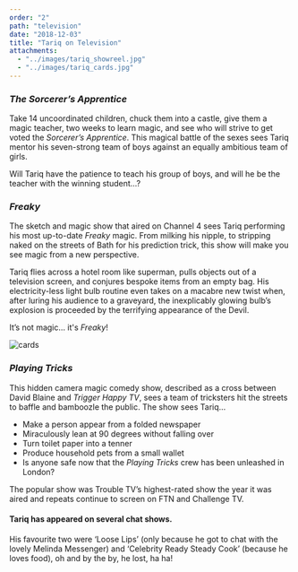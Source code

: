 ```yaml
---
order: "2"
path: "television"
date: "2018-12-03"
title: "Tariq on Television"
attachments: 
  - "../images/tariq_showreel.jpg"
  - "../images/tariq_cards.jpg"
---
```


### _The Sorcerer’s Apprentice_
Take 14 uncoordinated children, chuck them into a castle, give them a magic teacher, two weeks to learn magic, and see who will strive to get voted the _Sorcerer’s Apprentice_. This magical battle of the sexes sees Tariq mentor his seven-strong team of boys against an equally ambitious team of girls.

Will Tariq have the patience to teach his group of boys, and will he be the teacher with the winning student…?

### _Freaky_
The sketch and magic show that aired on Channel 4 sees Tariq performing his most up-to-date _Freaky_ magic. From milking his nipple, to stripping naked on the streets of Bath for his prediction trick, this show will make you see magic from a new perspective.

Tariq flies across a hotel room like superman, pulls objects out of a television screen, and conjures bespoke items from an empty bag. His electricity-less light bulb routine even takes on a macabre new twist when, after luring his audience to a graveyard, the inexplicably glowing bulb’s explosion is proceeded by the terrifying appearance of the Devil.

It’s not magic… it's _Freaky_!

![cards](static/tariq_cards-9b4ad52c435419106f77d85d1867c2bb.jpg)

### _Playing Tricks_

This hidden camera magic comedy show, described as a cross between David Blaine and _Trigger Happy TV_, sees a team of tricksters hit the streets to baffle and bamboozle the public. The show sees Tariq…

 - Make a person appear from a folded newspaper
 - Miraculously lean at 90 degrees without falling over
 - Turn toilet paper into a tenner
 - Produce household pets from a small wallet
 - Is anyone safe now that the _Playing Tricks_ crew has been unleashed in London?

The popular show was Trouble TV’s highest-rated show the year it was aired and repeats continue to screen on FTN and Challenge TV.

#### Tariq has appeared on several chat shows.
His favourite two were ‘Loose Lips’ (only because he got to chat with the lovely Melinda Messenger) and ‘Celebrity Ready Steady Cook’ (because he loves food), oh and by the by, he lost, ha ha!
